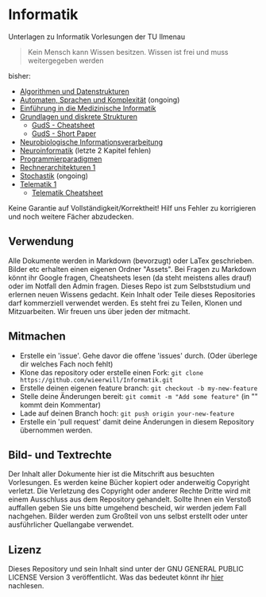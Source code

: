 # Informatik
Unterlagen zu Informatik Vorlesungen der TU Ilmenau
> Kein Mensch kann Wissen besitzen. Wissen ist frei und muss weitergegeben werden

bisher:
- [Algorithmen und Datenstrukturen](Algorithmen%20und%20Datenstrukturen.md)
- [Automaten, Sprachen und Komplexität](Automaten,%20Sprachen%20und%20Komplexität.md) (ongoing)
- [Einführung in die Medizinische Informatik](Einführung%20in%20die%20Medizinische%20Informatik.md)
- [Grundlagen und diskrete Strukturen](Grundlagen%20und%20Diskrete%20Strukturen.md)
  - [GudS - Cheatsheet](Grundlagen%20und%20Diskrete%20Strukturen%20-%20Cheatsheet.pdf)
  - [GudS - Short Paper](Grundlagen%20und%20Diskrete%20Strukturen%20-%20short.pdf)
- [Neurobiologische Informationsverarbeitung](Neurobiologische%20Informationsverarbeitung.md)
- [Neuroinformatik](Neuroinformatik.md) (letzte 2 Kapitel fehlen)
- [Programmierparadigmen](Programmierparadigmen.md)
- [Rechnerarchitekturen 1](Rechnerarchitekturen%201.md)
- [Stochastik](Stochastik.md) (ongoing)
- [Telematik 1](Telematik%201.md)
  - [Telematik Cheatsheet](Telematik1-cheatsheet.pdf)

Keine Garantie auf Vollständigkeit/Korrektheit! Hilf uns Fehler zu korrigieren und noch weitere Fächer abzudecken.

## Verwendung
Alle Dokumente werden in Markdown (bevorzugt) oder LaTex geschrieben. Bilder etc erhalten einen eigenen Ordner "Assets". Bei Fragen zu Markdown könnt ihr Google fragen, Cheatsheets lesen (da steht meistens alles drauf) oder im Notfall den Admin fragen.
Dieses Repo ist zum Selbststudium und erlernen neuen Wissens gedacht. Kein Inhalt oder Teile dieses Repositories darf kommerziell verwendet werden. Es steht frei zu Teilen, Klonen und Mitzuarbeiten.
Wir freuen uns über jeden der mitmacht.

## Mitmachen
- Erstelle ein 'issue'. Gehe davor die offene 'issues' durch. (Oder überlege dir welches Fach noch fehlt)
- Klone das repository oder erstelle einen Fork: ```git clone https://github.com/wieerwill/Informatik.git```
- Erstelle deinen eigenen feature branch: ```git checkout -b my-new-feature```
- Stelle deine Änderungen bereit: ```git commit -m "Add some feature"``` (in "" kommt dein Kommentar)
- Lade auf deinen Branch hoch: ```git push origin your-new-feature```
- Erstelle ein 'pull request' damit deine Änderungen in diesem Repository übernommen werden.

## Bild- und Textrechte
Der Inhalt aller Dokumente hier ist die Mitschrift aus besuchten Vorlesungen. Es werden keine Bücher kopiert oder anderweitig Copyright verletzt. Die Verletzung des Copyright oder anderer Rechte Dritte wird mit einem Ausschluss aus dem Repository gehandelt. Sollte Ihnen ein Verstoß auffallen geben Sie uns bitte umgehend bescheid, wir werden jedem Fall nachgehen.
Bilder werden zum Großteil von uns selbst erstellt oder unter ausführlicher Quellangabe verwendet.

## Lizenz
Dieses Repository und sein Inhalt sind unter der GNU GENERAL PUBLIC LICENSE Version 3 veröffentlicht. Was das bedeutet könnt ihr [hier](LICENSE) nachlesen.
